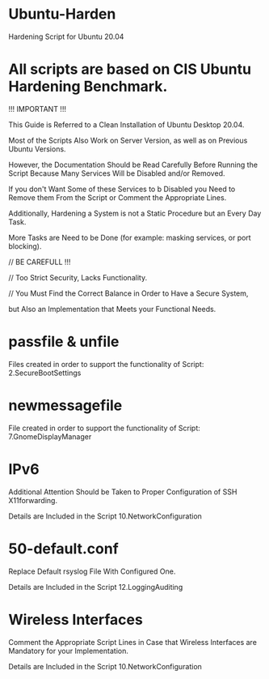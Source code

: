 # Ubuntu-Harden
Hardening Script for Ubuntu 20.04

All scripts are based on CIS Ubuntu Hardening Benchmark.
============================================================================================================================

!!! IMPORTANT !!!

This Guide is Referred to a Clean Installation of Ubuntu Desktop 20.04.

Most of the Scripts Also Work on Server Version, as well as on Previous Ubuntu Versions.

However, the Documentation Should be Read Carefully Before Running the Script Because Many Services Will be
Disabled and/or Removed.

If you don't Want Some of these Services to b Disabled you Need to Remove them From the Script or
Comment the Appropriate Lines.

Additionally, Hardening a System is not a Static Procedure but an Every Day Task.

More Tasks are Need to be Done (for example: masking services, or port blocking).

// BE CAREFULL !!!

// Too Strict Security, Lacks Functionality.

// You Must Find the Correct Balance in Order to Have a Secure System,

   but Also an Implementation that Meets your Functional Needs.

passfile & unfile
============================================================================================================================
Files created in order to support the functionality of Script: 2.SecureBootSettings

newmessagefile
============================================================================================================================
File created in order to support the functionality of Script: 7.GnomeDisplayManager

IPv6
============================================================================================================================
Additional Attention Should be Taken to Proper Configuration of SSH X11forwarding.

Details are Included in the Script 10.NetworkConfiguration

50-default.conf
============================================================================================================================
Replace Default rsyslog File With Configured One.

Details are Included in the Script 12.LoggingAuditing

Wireless Interfaces
============================================================================================================================
Comment the Appropriate Script Lines in Case that Wireless Interfaces are Mandatory for your Implementation.

Details are Included in the Script 10.NetworkConfiguration
